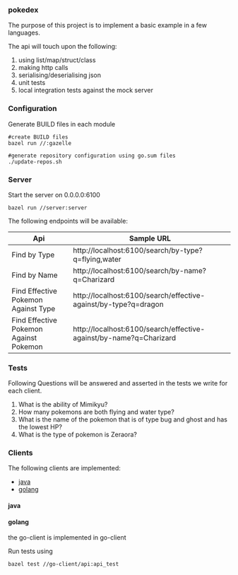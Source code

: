 ### pokedex

The purpose of this project is to implement a basic example in a few languages.

The api will touch upon the following:

1. using list/map/struct/class
2. making http calls
3. serialising/deserialising json
4. unit tests
5. local integration tests against the mock server

### Configuration

Generate BUILD files in each module

```
#create BUILD files
bazel run //:gazelle 

#generate repository configuration using go.sum files
./update-repos.sh
```

### Server

Start the server on 0.0.0.0:6100

```
bazel run //server:server
```

The following endpoints will be available:

|Api|Sample URL|
|---|---|
|Find by Type|http://localhost:6100/search/by-type?q=flying,water|
|Find by Name|http://localhost:6100/search/by-name?q=Charizard|
|Find Effective Pokemon Against Type|http://localhost:6100/search/effective-against/by-type?q=dragon|
|Find Effective Pokemon Against Pokemon|http://localhost:6100/search/effective-against/by-name?q=Charizard|

### Tests

Following Questions will be answered and asserted in the tests we write for each client.

1. What is the ability of Mimikyu?
2. How many pokemons are both flying and water type?
3. What is the name of the pokemon that is of type bug and ghost and has the lowest HP?
4. What is the type of pokemon is Zeraora?

### Clients
The following clients are implemented:
* [java](#java)
* [golang](#golang)


#### java

#### golang
the go-client is implemented in go-client

Run tests using
```
bazel test //go-client/api:api_test
```
